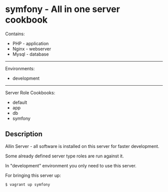 symfony - All in one server cookbook
==================================

Contains:

* PHP           - application
* Nginx         - webserver
* Mysql         - database

----------------------------------------------------
Environments:

* development

----------------------------------------------------
Server Role Cookbooks:

* default
* app
* db
* symfony

Description
------------
Allin Server - all software is installed on this server for faster development.

Some already defined server type roles are run against it.

In "development" environment you only need to use this server.

For bringing this server up:

    $ vagrant up symfony



